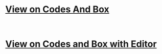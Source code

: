<html lang="en" xmlns="http://www.w3.org/1999/xhtml">
            <body>                                   
            <a target="_blank" href="https://codesandbox.io/embed/github/IgniteUI/testStackblitz/tree/master/github/bullet-graph/BulletGraphAnimation?fontsize=14&hidenavigation=1&theme=dark&view=preview">            
            <h1>View on Codes And Box</h1> 
            </a>
            <br/>            
            <a target="_blank" href="https://codesandbox.io/s/github/IgniteUI/testStackblitz/tree/master/github/bullet-graph/BulletGraphAnimation?fontsize=14&hidenavigation=1&theme=dark&view=preview">
            <h1>View on Codes and Box with Editor</h1>
            </a>
        </body>
</html>
